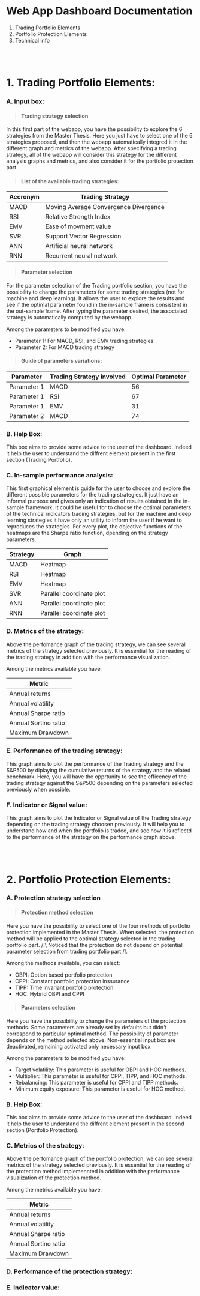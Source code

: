 # Web App Dashboard Documentation


1. Trading Portfolio Elements
2.  Portfolio Protection Elements
3.   Technical info 


<br />
<br />

# 1. Trading Portfolio Elements:


### A. Input box:

> #### Trading strategy selection

In this first part of the webapp, you have the possibility to explore the 6 strategies from the Master Thesis. Here you just have to select one of the 6 strategies proposed, and then the webapp automatically integred it in the different graph and metrics of the webapp. After specifying a trading strategy, all of the webapp will consider this strategy for the different analysis graphs and metrics, and also consider it for the portfolio protection part. 

 > #### List of the available trading strategies:
| Accronym | Trading Strategy | 
|---|---|
|MACD|Moving Average Convergence Divergence|
|RSI|Relative Strength Index|
|EMV|Ease of movment value|
|SVR|Support Vector Regression|
|ANN|Artificial neural network|
|RNN|Recurrent neural network|


> #### Parameter selection

For the parameter selection of the Trading portfolio section, you have the possibility to change the parameters for some trading strategies (not for machine and deep learning). It allows the user to explore the results and see if the optimal parameter found in the in-sample frame is consistent in the out-sample frame. After typing the parameter desired, the associated strategy is automatically computed by the webapp. 

Among the parameters to be modified you have:
  - Parameter 1: For MACD, RSI, and EMV trading strategies 
  - Parameter 2: For MACD trading strategy
  
 > #### Guide of parameters variations:
 
 |Parameter | Trading Strategy involved | Optimal Parameter |
 |---|---|---|
 |Parameter 1 |MACD | 56 |
 |Parameter 1 |RSI | 67 |
 |Parameter 1 |EMV | 31 |
 |Parameter 2 |MACD | 74 |
 

### B. Help Box:

This box aims to provide some advice to the user of the dashboard. Indeed it help the user to understand the diffrent element present in the first section (Trading Portfolio). 

### C. In-sample performance analysis:

This first graphical element is guide for the user to choose and explore the different possible parameters for the trading strategies. It just have an informal purpose and gives only an indication of results obtained in the in-sample framework. It could be useful for to choose the optimal parameters of the technical indicators trading strategies, but for the machine and deep learning strategies it have only an utility to inform the user if he want to reproduces the strategies. For every plot, the objective functions of the heatmaps are the Sharpe ratio function, dpending on the strategy parameters. 

|Strategy|Graph|
|---|---|
|MACD|Heatmap|
|RSI|Heatmap|
|EMV|Heatmap|
|SVR|Parallel coordinate plot|
|ANN|Parallel coordinate plot|
|RNN|Parallel coordinate plot|

### D. Metrics of the strategy:

Above the perfomance graph of the trading strategy, we can see several metrics of the strategy selected previously. It is essential for the reading of the trading strategy in addition with the performance visualization. 

Among the metrics available you have: 

|Metric|
|---|
|Annual returns|
|Annual volatility|
|Annual Sharpe ratio|
|Annual Sortino ratio|
|Maximum Drawdown|


### E. Performance of the trading strategy:

This graph aims to plot the performance of the Trading strategy and the S&P500 by diplaying the cumulative returns of the strategy and the related benchmark. Here, you will have the opprtunity to see the efficency of the trading strategy against the S&P500 depending on the parameters selected previously when possible. 

### F. Indicator or Signal value:

This graph aims to plot the Indicator or Signal value of the Trading strategy depending on the trading strategy choosen previously. It will help you to understand how and when the portfolio is traded, and see how it is reflectd to the performance of the strategy on the performance graph above. 

<br />
<br />

# 2. Portfolio Protection Elements:


### A. Protection strategy selection

> #### Protection method selection
Here you have the possibility to select one of the four methods of portfolio protection implemented in the Master Thesis. When selected, the protection method will be applied to the optimal strategy selected in the trading portfolio part. /!\ Noticed that the protection do not depend on potential parameter selection from trading portfolio part /!\. 

Among the methods available, you can select:
- OBPI: Option based portfolio protection
- CPPI: Constant portfolio protection inssurance
- TIPP: Time invariant portfolio protection
- HOC: Hybrid OBPI and CPPI

> #### Parameters selection

Here you have the possibility to change the parameters of the protection methods. Some parameters are already set by defaults but didn't correspond to particular optimal method. The possibility of parameter depends on the method selected above. Non-essential input box are deactivated, remaining activated only necessary input box. 

Among the parameters to be modified you have:
- Target volatility: This parameter is useful for OBPI and HOC methods.
- Multiplier: This parameter is useful for CPPI, TIPP, and HOC methods. 
- Rebalancing: This parameter is useful for CPPI and TIPP methods.
- Minimum equity exposure: This parameter is useful for HOC method.

### B. Help Box:

This box aims to provide some advice to the user of the dashboard. Indeed it help the user to understand the diffrent element present in the second section (Portfolio Protection). 

### C. Metrics of the strategy:

Above the perfomance graph of the portfolio protection, we can see several metrics of the strategy selected previously. It is essential for the reading of the protection method implemennted in addition with the performance visualization of the protection method. 

Among the metrics available you have: 

|Metric|
|---|
|Annual returns|
|Annual volatility|
|Annual Sharpe ratio|
|Annual Sortino ratio|
|Maximum Drawdown|

### D. Performance of the protection strategy:

### E. Indicator value:




